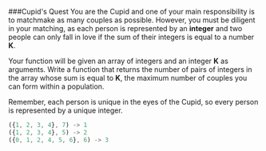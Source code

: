 ###Cupid's Quest
You are the Cupid and one of your main responsibility is to matchmake as many couples as possible.
However, you must be diligent in your matching, as each person is represented by an __integer__ and two people can only 
fall in love if the sum of their integers is equal to a number __K__. 
 
Your function will be given an array of integers and an integer __K__ as arguments. Write a function that returns 
the number of pairs of integers in the array whose sum is equal to __K__, the maximum number of couples you can form 
within a population.  

Remember, each person is unique in the eyes of the Cupid, so every person is represented by a unique integer.

```javascript
({1, 2, 3, 4}, 7) -> 1
({1, 2, 3, 4}, 5) -> 2
({0, 1, 2, 4, 5, 6}, 6) -> 3
```